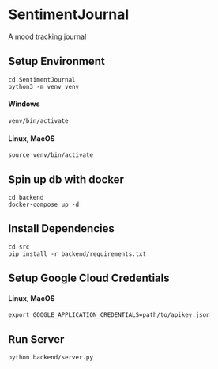 # SentimentJournal  
A mood tracking journal  

## Setup Environment  
```
cd SentimentJournal  
python3 -m venv venv  
```
#### Windows  
```
venv/bin/activate  
```
#### Linux, MacOS  
```
source venv/bin/activate  
```

## Spin up db with docker  
```
cd backend  
docker-compose up -d  
```

## Install Dependencies 
```
cd src  
pip install -r backend/requirements.txt  
```

## Setup Google Cloud Credentials  
#### Linux, MacOS
```
export GOOGLE_APPLICATION_CREDENTIALS=path/to/apikey.json  
```

## Run Server
```
python backend/server.py  
```